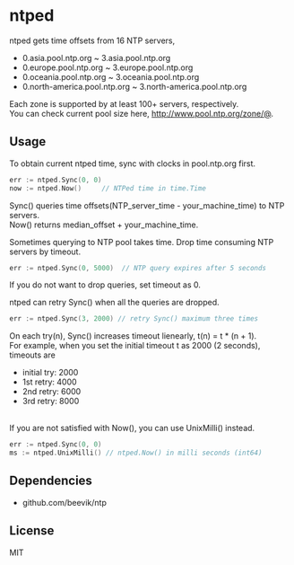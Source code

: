 ntped
=====
ntped gets time offsets from 16 NTP servers,
* 0.asia.pool.ntp.org ~ 3.asia.pool.ntp.org
* 0.europe.pool.ntp.org ~ 3.europe.pool.ntp.org
* 0.oceania.pool.ntp.org ~ 3.oceania.pool.ntp.org
* 0.north-america.pool.ntp.org ~ 3.north-america.pool.ntp.org

Each zone is supported by at least 100+ servers, respectively.<br>
You can check current pool size here, http://www.pool.ntp.org/zone/@.

Usage
----
To obtain current ntped time, sync with clocks in pool.ntp.org first.
```go
err := ntped.Sync(0, 0)
now := ntped.Now()     // NTPed time in time.Time
```
Sync() queries time offsets(NTP_server_time - your_machine_time) to NTP servers.<br>
Now() returns median_offset + your_machine_time.

Sometimes querying to NTP pool takes time. Drop time consuming NTP servers by timeout.
```go
err := ntped.Sync(0, 5000)  // NTP query expires after 5 seconds
```
If you do not want to drop queries, set timeout as 0.

ntped can retry Sync() when all the queries are dropped.
```go
err := ntped.Sync(3, 2000) // retry Sync() maximum three times
```
On each try(n), Sync() increases timeout lienearly, t(n) = t * (n + 1).<br>
For example, when you set the initial timeout t as 2000 (2 seconds), timeouts are
* initial try: 2000
* 1st retry:   4000
* 2nd retry:   6000
* 3rd retry:   8000

<br>
If you are not satisfied with Now(), you can use UnixMilli() instead.

```go
err := ntped.Sync(0, 0)
ms := ntped.UnixMilli() // ntped.Now() in milli seconds (int64)
```

Dependencies
-----
* github.com/beevik/ntp

License
----
MIT

